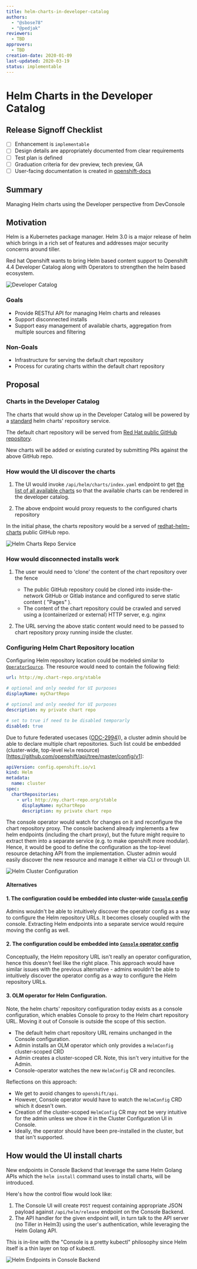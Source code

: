 ```yaml
---
title: helm-charts-in-developer-catalog
authors:
  - "@sbose78"
  - "@pedjak"
reviewers:
  - TBD
approvers:
  - TBD
creation-date: 2020-01-09
last-updated: 2020-03-19
status: implementable
---
```


# Helm Charts in the Developer Catalog

## Release Signoff Checklist

- [ ] Enhancement is `implementable`
- [ ] Design details are appropriately documented from clear requirements
- [ ] Test plan is defined
- [ ] Graduation criteria for dev preview, tech preview, GA
- [ ] User-facing documentation is created in [openshift-docs](https://github.com/openshift/openshift-docs/)

## Summary

Managing Helm charts using the Developer perspective from DevConsole

## Motivation

Helm is a Kubernetes package manager.  Helm 3.0 is a major release of helm which brings in a rich set of features and addresses major security concerns around tiller.  

Red hat Openshift wants to bring Helm based content support to Openshift 4.4 Developer Catalog along with Operators to strengthen the helm based ecosystem.

![Developer Catalog](../helm3/assets/dev-catalog.png)

### Goals

* Provide RESTful API for managing Helm charts and releases
* Support disconnected installs
* Support easy management of available charts, aggregation from multiple sources and filtering
  
### Non-Goals

* Infrastructure for serving the default chart repository
* Process for curating charts within the default chart repository
  
## Proposal
  
### Charts in the Developer Catalog

The charts that would show up in the Developer Catalog will be powered by a [standard](https://helm.sh/docs/topics/chart_repository) helm charts' repository service.

The default chart repository will be served from [Red Hat public GitHub repository](https://github.com/redhat-developer/redhat-helm-charts).

New charts will be added or existing curated by submitting PRs against the above GitHub repo.

### How would the UI discover the charts

1. The UI would invoke `/api/helm/charts/index.yaml` endpoint to get [the list of all available charts](https://helm.sh/docs/topics/chart_repository/#the-index-file) so that the available charts can be rendered in the developer catalog. 

2. The above endpoint would proxy requests to the configured charts repository

In the initial phase, the charts repository would be a served of [redhat-helm-charts](https://redhat-developer.github.io/redhat-helm-charts) public GitHub repo.

![Helm Charts Repo Service](../helm3/assets/charts-repo.png)

### How would disconnected installs work 

1. The user would need to 'clone' the content of the chart repository over the fence

   * The public GitHub repository could be cloned into inside-the-network GitHub or Gitlab instance and configured to serve static content ( "Pages" ).
   * The content of the chart repository could be crawled and served using a (containerized or external) HTTP server, e.g. nginx

2. The URL serving the above static content would need to be passed to chart repository proxy running inside the cluster. 

### Configuring Helm Chart Repository location

Configuring Helm repository location could be modeled similar to [`OperatorSource`](https://github.com/operator-framework/operator-marketplace/blob/7d230952a1045624b7601b4d6e1d45b3def4cf76/deploy/crds/operators_v1_operatorsource_crd.yaml). The resource would need to contain the following field:

```yaml
url: http://my.chart-repo.org/stable

# optional and only needed for UI purposes
displayName: myChartRepo

# optional and only needed for UI purposes
description: my private chart repo

# set to true if need to be disabled temporarly
disabled: true
```

Due to future federated usecases ([ODC-2994](https://issues.redhat.com/browse/ODC-2994))), a cluster admin should be able to declare multiple chart repositories.
Such list could be embedded (cluster-wide, top-level `Helm` resource)[https://github.com/openshift/api/tree/master/config/v1]:

```yaml
apiVersion: config.openshift.io/v1
kind: Helm
metadata:
  name: cluster
spec:
  chartRepositories:
    - url: http://my.chart-repo.org/stable
      displayName: myChartRepo
      description: my private chart repo


```

The console operator would watch for changes on it and reconfigure the chart repository proxy. The console backend already implements a few helm endpoints (including the chart proxy), but the future might require to extract them into a separate service (e.g. to make openshift more modular). Hence, it would be good to define the configuration as the top-level resource detaching API from the implementation. Cluster admin would easily discover the new resource and manage it either via CLI or through UI. 

![Helm Cluster Configuration](assets/openshift-administration-cluster-settings.png)

#### Alternatives

#### 1. The configuration could be embedded into cluster-wide [`Console` config](https://github.com/openshift/api/blob/master/config/v1/types_console.go#L26)

Admins wouldn't be able to intuitively discover the operator config as a way to configure the Helm repository URLs. It becomes closely coupled with the console. Extracting Helm endpoints into a separate service would require moving the config as well.

#### 2. The configuration could be embedded into [`Console` operator config](https://github.com/openshift/api/blob/master/operator/v1/types_console.go#L26)

Conceptually, the Helm repository URL isn't really an operator configuration, hence this doesn't feel like the right place.
This approach would have similar issues with the previous alternative - admins wouldn't be able to intuitively discover the operator config as a way to configure the Helm repository URLs.

#### 3. OLM operator for Helm Configuration. 

Note, the helm charts' repository configuration today exists as a console configuration, which enables Console to proxy to the Helm chart repository URL. Moving it out of Console is outside the scope of this section. 

   * The default helm chart repository URL remains unchanged in the Console configuration.
   * Admin installs an OLM operator which only provides a `HelmConfig` cluster-scoped CRD
   * Admin creates a cluster-scoped CR. Note, this isn't very intuitive for the Admin.
   * Console-operator watches the new `HelmConfig` CR and reconciles.
   
Reflections on this approach:
* We get to avoid changes to `openshift/api`.
* However, Console operator would have to watch the `HelmConfig` CRD which it doesn't own.
* Creation of the cluster-scoped `HelmConfig` CR may not be very intuitive for the admin unless we show it in the Cluster Configuration UI in Console.
* Ideally, the operator should have been pre-installed in the cluster, but that isn't supported.

## How would the UI install charts

New endpoints in Console Backend that leverage the same Helm Golang APIs which the `helm install` command uses to install charts, will be introduced.

Here's how the control flow would look like:

1. The Console UI will create `POST` request containing appropriate JSON payload against `/api/helm/release` endpoint on the Console Backend. 
2. The API handler for the given endpoint will, in turn talk to the API server (no Tiller in Helm3) using the user's authentication, while leveraging the Helm Golang API.

This is in-line with the "Console is a pretty kubectl" philosophy since Helm itself is a thin layer on top of kubectl.


![Helm Endpoints in Console Backend](../helm3/assets/helm-endpoints.png)
